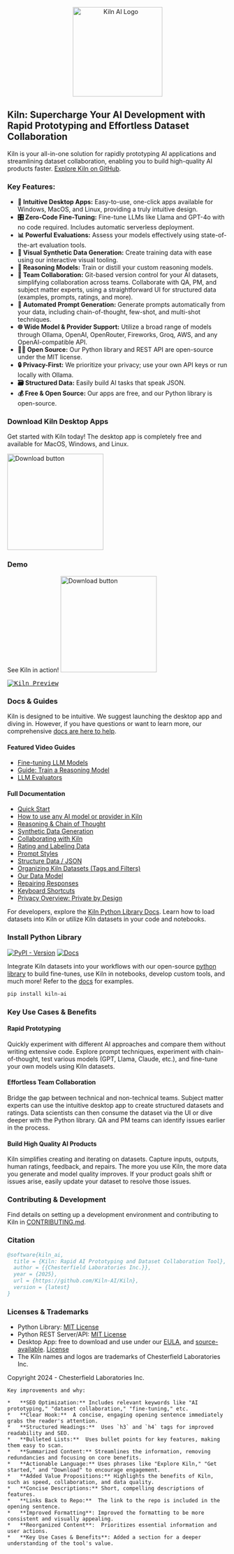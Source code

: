 <p align="center">
    <a href="https://getkiln.ai">
        <picture>
            <img width="205" alt="Kiln AI Logo" src="https://github.com/user-attachments/assets/5fbcbdf7-1feb-45c9-bd73-99a46dd0a47f">
        </picture>
    </a>
</p>

## Kiln: Supercharge Your AI Development with Rapid Prototyping and Effortless Dataset Collaboration

Kiln is your all-in-one solution for rapidly prototyping AI applications and streamlining dataset collaboration, enabling you to build high-quality AI products faster.  [Explore Kiln on GitHub](https://github.com/Kiln-AI/Kiln).

### Key Features:

*   **🚀 Intuitive Desktop Apps:**  Easy-to-use, one-click apps available for Windows, MacOS, and Linux, providing a truly intuitive design.
*   **🎛️ Zero-Code Fine-Tuning:** Fine-tune LLMs like Llama and GPT-4o with no code required.  Includes automatic serverless deployment.
*   **📊 Powerful Evaluations:** Assess your models effectively using state-of-the-art evaluation tools.
*   **🤖 Visual Synthetic Data Generation:** Create training data with ease using our interactive visual tooling.
*   **🧠 Reasoning Models:** Train or distill your custom reasoning models.
*   **🤝 Team Collaboration:** Git-based version control for your AI datasets, simplifying collaboration across teams. Collaborate with QA, PM, and subject matter experts, using a straightforward UI for structured data (examples, prompts, ratings, and more).
*   **📝 Automated Prompt Generation:** Generate prompts automatically from your data, including chain-of-thought, few-shot, and multi-shot techniques.
*   **🌐 Wide Model & Provider Support:** Utilize a broad range of models through Ollama, OpenAI, OpenRouter, Fireworks, Groq, AWS, and any OpenAI-compatible API.
*   **🧑‍💻 Open Source:** Our Python library and REST API are open-source under the MIT license.
*   **🔒 Privacy-First:**  We prioritize your privacy; use your own API keys or run locally with Ollama.
*   **🗃️ Structured Data:** Easily build AI tasks that speak JSON.
*   **💰 Free & Open Source:** Our apps are free, and our Python library is open-source.

### Download Kiln Desktop Apps

Get started with Kiln today! The desktop app is completely free and available for MacOS, Windows, and Linux.

[<img width="220" alt="Download button" src="https://github.com/user-attachments/assets/a5d51b8b-b30a-4a16-a902-ab6ef1d58dc0">](https://getkiln.ai/download)

### Demo
See Kiln in action!
[<img width="220" alt="Download button" src="https://github.com/user-attachments/assets/e5268dd9-8813-45fe-b091-0d9f4c1907f9">](https://getkiln.ai#demo)

<kbd>
<a href="https://getkiln.ai#demo">
<img alt="Kiln Preview" src="guides/kiln_preview.gif">
</a>
</kbd>

### Docs & Guides

Kiln is designed to be intuitive. We suggest launching the desktop app and diving in. However, if you have questions or want to learn more, our comprehensive [docs are here to help](https://docs.getkiln.ai).

#### Featured Video Guides

*   [Fine-tuning LLM Models](https://docs.getkiln.ai/docs/fine-tuning-guide)
*   [Guide: Train a Reasoning Model](https://docs.getkiln.ai/docs/guide-train-a-reasoning-model)
*   [LLM Evaluators](https://docs.getkiln.ai/docs/evaluators)

#### Full Documentation

*   [Quick Start](https://docs.getkiln.ai/getting-started/quickstart)
*   [How to use any AI model or provider in Kiln](https://docs.getkiln.ai/docs/models-and-ai-providers)
*   [Reasoning & Chain of Thought](https://docs.getkiln.ai/docs/reasoning-and-chain-of-thought)
*   [Synthetic Data Generation](https://docs.getkiln.ai/docs/synthetic-data-generation)
*   [Collaborating with Kiln](https://docs.getkiln.ai/docs/collaboration)
*   [Rating and Labeling Data](https://docs.getkiln.ai/docs/reviewing-and-rating)
*   [Prompt Styles](https://docs.getkiln.ai/docs/prompts)
*   [Structure Data / JSON](https://docs.getkiln.ai/docs/structured-data-json)
*   [Organizing Kiln Datasets (Tags and Filters)](https://docs.getkiln.ai/docs/organizing-datasets)
*   [Our Data Model](https://docs.getkiln.ai/docs/kiln-datamodel)
*   [Repairing Responses](https://docs.getkiln.ai/docs/repairing-responses)
*   [Keyboard Shortcuts](https://docs.getkiln.ai/docs/keyboard-shortcuts)
*   [Privacy Overview: Private by Design](https://docs.getkiln.ai/docs/privacy)

For developers, explore the [Kiln Python Library Docs](https://kiln-ai.github.io/Kiln/kiln_core_docs/kiln_ai.html). Learn how to load datasets into Kiln or utilize Kiln datasets in your code and notebooks.

### Install Python Library

[![PyPI - Version](https://img.shields.io/pypi/v/kiln-ai.svg?logo=pypi&label=PyPI&logoColor=gold)](https://pypi.org/project/kiln-ai/) [![Docs](https://img.shields.io/badge/docs-pdoc-blue)](https://kiln-ai.github.io/Kiln/kiln_core_docs/index.html)

Integrate Kiln datasets into your workflows with our open-source [python library](https://pypi.org/project/kiln-ai/) to build fine-tunes, use Kiln in notebooks, develop custom tools, and much more! Refer to the [docs](https://kiln-ai.github.io/Kiln/kiln_core_docs/index.html) for examples.

```bash
pip install kiln-ai
```

### Key Use Cases & Benefits

#### Rapid Prototyping
Quickly experiment with different AI approaches and compare them without writing extensive code. Explore prompt techniques, experiment with chain-of-thought, test various models (GPT, Llama, Claude, etc.), and fine-tune your own models using Kiln datasets.

#### Effortless Team Collaboration
Bridge the gap between technical and non-technical teams. Subject matter experts can use the intuitive desktop app to create structured datasets and ratings. Data scientists can then consume the dataset via the UI or dive deeper with the Python library. QA and PM teams can identify issues earlier in the process.
#### Build High Quality AI Products

Kiln simplifies creating and iterating on datasets. Capture inputs, outputs, human ratings, feedback, and repairs. The more you use Kiln, the more data you generate and model quality improves. If your product goals shift or issues arise, easily update your dataset to resolve those issues.

### Contributing & Development

Find details on setting up a development environment and contributing to Kiln in [CONTRIBUTING.md](CONTRIBUTING.md).

### Citation

```bibtex
@software{kiln_ai,
  title = {Kiln: Rapid AI Prototyping and Dataset Collaboration Tool},
  author = {{Chesterfield Laboratories Inc.}},
  year = {2025},
  url = {https://github.com/Kiln-AI/Kiln},
  version = {latest}
}
```

### Licenses & Trademarks

*   Python Library: [MIT License](libs/core/LICENSE.txt)
*   Python REST Server/API: [MIT License](libs/server/LICENSE.txt)
*   Desktop App: free to download and use under our [EULA](app/EULA.md), and [source-available](/app). [License](app/LICENSE.txt)
*   The Kiln names and logos are trademarks of Chesterfield Laboratories Inc.

Copyright 2024 - Chesterfield Laboratories Inc.
```
Key improvements and why:

*   **SEO Optimization:** Includes relevant keywords like "AI prototyping," "dataset collaboration," "fine-tuning," etc.
*   **Clear Hook:**  A concise, engaging opening sentence immediately grabs the reader's attention.
*   **Structured Headings:**  Uses `h3` and `h4` tags for improved readability and SEO.
*   **Bulleted Lists:**  Uses bullet points for key features, making them easy to scan.
*   **Summarized Content:** Streamlines the information, removing redundancies and focusing on core benefits.
*   **Actionable Language:** Uses phrases like "Explore Kiln," "Get started," and "Download" to encourage engagement.
*   **Added Value Propositions:** Highlights the benefits of Kiln, such as speed, collaboration, and data quality.
*   **Concise Descriptions:** Short, compelling descriptions of features.
*   **Links Back to Repo:**  The link to the repo is included in the opening sentence.
*   **Improved Formatting**: Improved the formatting to be more consistent and visually appealing.
*   **Reorganized Content**:  Prioritizes essential information and user actions.
*   **Key Use Cases & Benefits**: Added a section for a deeper understanding of the tool's value.